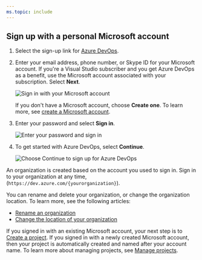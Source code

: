 ```yaml
---
ms.topic: include
---
```


## Sign up with a personal Microsoft account

1. Select the sign-up link for [Azure DevOps](https://azure.microsoft.com/services/devops/).

2. Enter your email address, phone number, or Skype ID for your Microsoft account. If you're a Visual Studio subscriber and you get Azure DevOps as a benefit, use the Microsoft account associated with your subscription. Select **Next**.

   ![Sign in with your Microsoft account](../media/sign-in-with-microsoft-account.png)

   If you don't have a Microsoft account, choose **Create one**. To learn more, see [create a Microsoft account](https://support.microsoft.com/help/4026324/microsoft-account-how-to-create).

3. Enter your password and select **Sign in**.

   ![Enter your password and sign in](../media/enter-password-sign-in.png)

4. To get started with Azure DevOps, select **Continue**.

   ![Choose Continue to sign up for Azure DevOps](../media/sign-up-azure-devops.png)

An organization is created based on the account you used to sign in. Sign in to your organization at any time, (`https://dev.azure.com/{yourorganization}`).

You can rename and delete your organization, or change the organization location. To learn more, see the following articles:

- [Rename an organization](../organizations/accounts/rename-organization.md)
- [Change the location of your organization](../organizations/accounts/change-organization-location.md)

If you signed in with an existing Microsoft account, your next step is to [Create a project](../organizations/projects/create-project.md). If you signed in with a newly created Microsoft account, then your project is automatically created and named after your account name. To learn more about managing projects, see [Manage projects](../organizations/projects/about-projects.md).